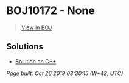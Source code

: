 # BOJ10172 - None

> [View in BOJ](https://www.acmicpc.net/problem/10172)

## Solutions
- [Solution on C++](10172%20개.cpp)


_Page built: Oct 26 2019 08:30:15 (W+42, UTC)_
